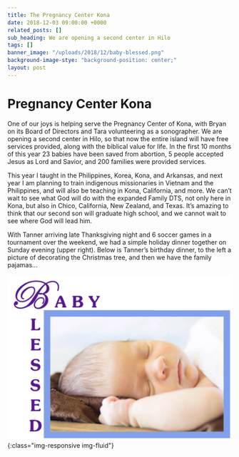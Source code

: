 ```yaml
---
title: The Pregnancy Center Kona
date: 2018-12-03 09:00:00 +0000
related_posts: []
sub_heading: We are opening a second center in Hilo
tags: []
banner_image: "/uploads/2018/12/baby-blessed.png"
background-image-stye: "background-position: center;"
layout: post
---
```


# Pregnancy Center Kona

One of our joys is helping serve the Pregnancy Center of Kona, with Bryan on its Board of Directors and Tara volunteering as a sonographer. We are opening a second center in Hilo, <!--break-->
so that now the entire island will have free services provided, along with the biblical value for life. In the first 10 months of this year 23 babies have been saved from abortion, 5 people accepted Jesus as Lord and Savior, and 200 families were provided services.
<!--break-->

This year I taught in the Philippines, Korea, Kona, and Arkansas, and next year I am planning to train indigenous missionaries in Vietnam and the Philippines, and will also be teaching in Kona, California, and more. We can’t wait to see what God will do with the expanded Family DTS, not only here in Kona, but also in Chico, California, New Zealand, and Texas. It’s amazing to think that our second son will graduate high school, and we cannot wait to see where God will lead him.

With Tanner arriving late Thanksgiving night and 6 soccer games in a tournament over the weekend, we had a simple holiday dinner together on Sunday evening (upper right). Below is Tanner’s birthday dinner, to the left a picture of decorating the Christmas tree, and then we have the family pajamas...

![Riley family dinner](/uploads/2018/12/baby-blessed.png){:class="img-responsive img-fluid"}

